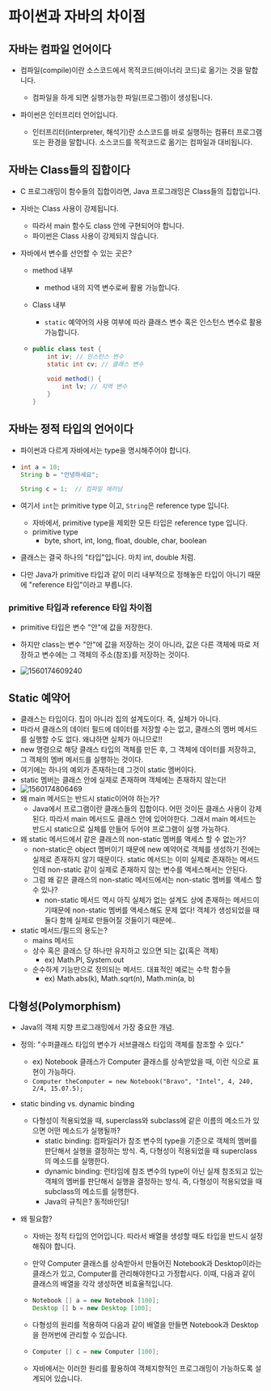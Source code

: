 # 파이썬과 자바의 차이점

## 자바는 컴파일 언어이다

- 컴파일(compile)이란 소스코드에서 목적코드(바이너리 코드)로 옮기는 것을 말합니다.
  - 컴파일을 하게 되면 실행가능한 파일(프로그램)이 생성됩니다. 

- 파이썬은 인터프리터 언어입니다.
  - 인터프리터(interpreter, 해석기)란 소스코드를 바로 실행하는 컴퓨터 프로그램 또는 환경을 말합니다. 소스코드를 목적코드로 옮기는 컴파일과 대비됩니다.



## 자바는 Class들의 집합이다

- C 프로그래밍이 함수들의 집합이라면, Java 프로그래밍은 Class들의 집합입니다.
- 자바는 Class 사용이 강제됩니다.
  - 따라서 main 함수도 class 안에 구현되어야 합니다.
  - 파이썬은 Class 사용이 강제되지 않습니다.

- 자바에서 변수를 선언할 수 있는 곳은?

  - method 내부

    - method 내의 지역 변수로써 활용 가능합니다.

  - Class 내부

    - `static` 예약어의 사용 여부에 따라 클래스 변수 혹은 인스턴스 변수로 활용 가능합니다.

  - ```java
    public class test {
        int iv; // 인스턴스 변수
        static int cv; // 클래스 변수
        
        void method() {
            int lv; // 지역 변수
        }
    }
    ```



## 자바는 정적 타입의 언어이다

- 파이썬과 다르게 자바에서는 type을 명시해주어야 합니다.

- ```java
  int a = 10;
  String b = "안녕하세요";
  
  String c = 1;  // 컴파일 에러남
  ```

- 여기서 `int`는 primitive type 이고, `String`은 reference type 입니다.

  - 자바에서, primitive type을 제외한 모든 타입은 reference type 입니다.
  - primitive type
    - byte, short, int, long, float, double, char, boolean

- 클래스는 결국 하나의 "타입"입니다. 마치 int, double 처럼.

- 다만 Java가 primitive 타입과 같이 미리 내부적으로 정해놓은 타입이 아니기 때문에 "reference 타입"이라고 부릅니다.



### primitive 타입과 reference 타입 차이점

- primitive 타입은 변수 "안"에 값을 저장한다.
- 하지만 class는 변수 "안"에 값을 저장하는 것이 아니라, 값은 다른 객체에 따로 저장하고 변수에는 그 객체의 주소(참조)를 저장하는 것이다.

- ![1560174609240](발표자료_파이썬_자바_차이.assets/1560174609240.png)



## Static 예약어

- 클래스는 타입이다. 집이 아니라 집의 설계도이다. 즉, 실체가 아니다.
- 따라서 클래스의 데이터 필드에 데이터를 저장할 수는 없고, 클래스의 멤버 메서드를 실행할 수도 없다. 왜냐하면 실체가 아니므로!!
- new 명령으로 해당 클래스 타입의 객체를 만든 후, 그 객체에 데이터를 저장하고, 그 객체의 멤버 메서드를 실행하는 것이다.
- 여기에는 하나의 예외가 존재하는데 그것이 static 멤버이다.
- static 멤버는 클래스 안에 실제로 존재하며 객체에는 존재하지 않는다!
- ![1560174806469](발표자료_파이썬_자바_차이.assets/1560174806469.png)
- 왜 main 메서드는 반드시 static이어야 하는가?
  - Java에서 프로그램이란 클래스들의 집합이다. 어떤 것이든 클래스 사용이 강제된다. 따라서 main 메서드도 클래스 안에 있어야한다. 그래서 main 메서드는 반드시 static으로 실체를 만들어 두어야 프로그램이 실행 가능하다.
- 왜 static 메서드에서 같은 클래스의 non-static 멤버를 액세스 할 수 없는가?
  - non-static은 object 멤버이기 때문에 new 예약어로 객체를 생성하기 전에는 실제로 존재하지 않기 때문이다. static 메서드는 이미 실제로 존재하는 메서드인데 non-static 같이 실제로 존재하지 않는 변수를 액세스해서는 안된다.
  - 그럼 왜 같은 클래스의 non-static 메서드에서는 non-static 멤버를 액세스 할 수 있나?
    - non-static 메서드 역시 아직 실체가 없는 설계도 상에 존재하는 메서드이기때문에 non-static 멤버를 액세스해도 문제 없다! 객체가 생성되었을 때 둘다 함께 실제로 만들어질 것들이기 때문에..
- static 메서드/필드의 용도는?
  - mains 메서드
  - 상수 혹은 클래스 당 하나만 유지하고 있으면 되는 값(혹은 객체)
    - ex) Math.PI, System.out
  - 순수하게 기능만으로 정의되는 메서드. 대표적인 예로는 수학 함수들
    - ex) Math.abs(k), Math.sqrt(n), Math.min(a, b)



## 다형성(Polymorphism)

- Java의 객체 지향 프로그래밍에서 가장 중요한 개념.

- 정의: "수퍼클래스 타입의 변수가 서브클래스 타입의 객체를 참조할 수 있다."

  - ex) Notebook 클래스가 Computer 클래스를 상속받았을 때, 이런 식으로 표현이 가능하다.
  - `Computer theComputer = new Notebook("Bravo", "Intel", 4, 240, 2/4, 15.07.5);`

- static binding vs. dynamic binding

  - 다형성이 적용되었을 때, superclass와 subclass에 같은 이름의 메소드가 있으면 어떤 메소드가 실행될까?
    - static binding: 컴파일러가 참조 변수의 type을 기준으로 객체의 멤버를 판단해서 실행을 결정하는 방식. 즉, 다형성이 적용되었을 때 superclass의 메소드를 실행한다.
    - dynamic binding: 런타임에 참조 변수의 type이 아닌 실제 참조되고 있는 객체의 멤버를 판단해서 실행을 결정하는 방식. 즉, 다형성이 적용되었을 때 subclass의 메소드를 실행한다.
    - Java의 규칙은? 동적바인딩!

- 왜 필요함?

  - 자바는 정적 타입의 언어입니다. 따라서 배열을 생성할 때도 타입을 반드시 설정해줘야 합니다.

  - 만약 Computer 클래스를 상속받아서 만들어진 Notebook과 Desktop이라는 클래스가 있고, Computer를 관리해야한다고 가정합시다. 이때, 다음과 같이 클래스의 배열을 각각 생성하면 비효율적입니다.

  - ```java
    Notebook [] a = new Notebook [100];
    Desktop [] b = new Desktop [100];
    ```

  - 다형성의 원리를 적용하여 다음과 같이 배열을 만들면 Notebook과 Desktop을 한꺼번에 관리할 수 있습니다.

  - ```java
    Computer [] c = new Computer [100];
    ```

  - 자바에서는 이러한 원리를 활용하여 객체지향적인 프로그래밍이 가능하도록 설계되어 있습니다.